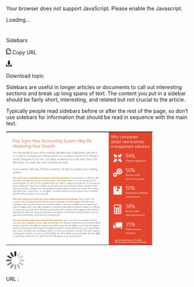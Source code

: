 Your browser does not support JavaScript. Please enable the Javascript.

Loading...

# 

Sidebars

![Copy URL](sidebars_files/Copy.png)
Copy URL

![Download](sidebars_files/Download.png)

Download topic

Sidebars are
useful in longer articles or documents to call out interesting
sections and break up long spans of text. The content you put in a
sidebar should be fairly short, interesting, and related but not
crucial to the article. 

Typically
people read sidebars before or after the rest of the page, so don’t use
sidebars for information that should be read in sequence with the
main text.

![](sidebars_files/1416770987.png)

![In progress](sidebars_files/activity-large.gif)

URL :

